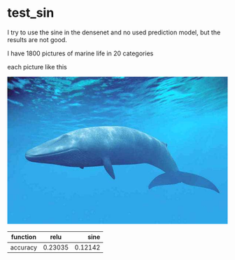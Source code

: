 # test_sin
I try to use the sine in the densenet and no used prediction model, but the results are not good.

I have 1800 pictures of marine life in 20 categories

each picture like this

![image](https://github.com/yiwangde/test_sin/blob/master/data/train_data/1.jpg)



| function | relu | sine |
| - | :-: | -: |
| accuracy | 0.23035| 0.12142 |
